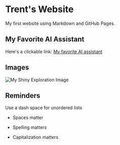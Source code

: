 # Trent's Website

My first website using Markdown and GitHub Pages.

## My Favorite AI Assistant

Here's a clickable link: [My favorite AI assistant](https://chatgpt.com/)

## Images

![My Shiny Exploration Image]("C:\Users\trent\OneDrive\Documents\Shiny_Exploration.png")

## Reminders

Use a dash space for unordered lists

* Spaces matter

* Spelling matters

* Capitalization matters
